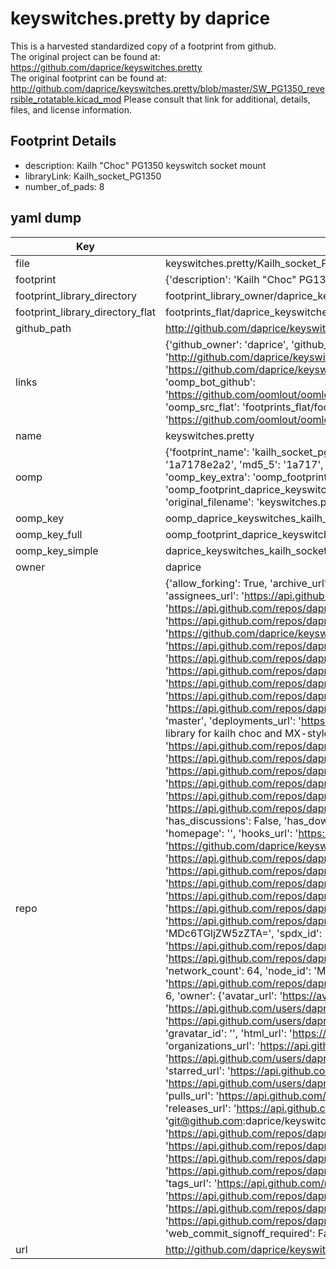 # keyswitches.pretty by daprice  
This is a harvested standardized copy of a footprint from github.  
The original project can be found at:  
https://github.com/daprice/keyswitches.pretty  
The original footprint can be found at:
http://github.com/daprice/keyswitches.pretty/blob/master/SW_PG1350_reversible_rotatable.kicad_mod
Please consult that link for additional, details, files, and license information.  
## Footprint Details
* description: Kailh "Choc" PG1350 keyswitch socket mount  
* libraryLink: Kailh_socket_PG1350  
* number_of_pads: 8  
## yaml dump  
| Key | Value |  
| --- | --- |  
| file | keyswitches.pretty/Kailh_socket_PG1350.kicad_mod |  
| footprint | {'description': 'Kailh "Choc" PG1350 keyswitch socket mount', 'libraryLink': 'Kailh_socket_PG1350', 'number_of_pads': 8} |  
| footprint_library_directory | footprint_library_owner/daprice_keyswitches.pretty |  
| footprint_library_directory_flat | footprints_flat/daprice_keyswitches_kailh_socket_pg1350/working |  
| github_path | http://github.com/daprice/keyswitches.pretty/blob/master/Kailh_socket_PG1350.kicad_mod |  
| links | {'github_owner': 'daprice', 'github_repo_name': 'keyswitches.pretty', 'github_src': 'http://github.com/daprice/keyswitches.pretty/blob/master/SW_PG1350_reversible_rotatable.kicad_mod', 'github_src_repo': 'https://github.com/daprice/keyswitches.pretty', 'oomp_bot': 'footprints/daprice_keyswitches_kailh_socket_pg1350/working', 'oomp_bot_github': 'https://github.com/oomlout/oomlout_oomp_footprint_bot/tree/main/footprints/daprice_keyswitches_kailh_socket_pg1350/working', 'oomp_src_flat': 'footprints_flat/footprints_flat/daprice_keyswitches_kailh_socket_pg1350/working', 'oomp_src_flat_github': 'https://github.com/oomlout/oomlout_oomp_footprint_src/tree/main/footprints_flat/daprice_keyswitches_kailh_socket_pg1350/working'} |  
| name | keyswitches.pretty |  
| oomp | {'footprint_name': 'kailh_socket_pg1350', 'library_name': 'keyswitches', 'md5': '1a7178e2a2b7c1fb0c0ec341a335fd15', 'md5_10': '1a7178e2a2', 'md5_5': '1a717', 'md5_6': '1a7178', 'oomp_key': 'oomp_daprice_keyswitches_kailh_socket_pg1350', 'oomp_key_extra': 'oomp_footprint_daprice_keyswitches_kailh_socket_pg1350', 'oomp_key_full': 'oomp_footprint_daprice_keyswitches_kailh_socket_pg1350_1a7178', 'oomp_key_simple': 'daprice_keyswitches_kailh_socket_pg1350', 'original_filename': 'keyswitches.pretty/Kailh_socket_PG1350.kicad_mod', 'owner_name': 'daprice'} |  
| oomp_key | oomp_daprice_keyswitches_kailh_socket_pg1350 |  
| oomp_key_full | oomp_footprint_daprice_keyswitches_kailh_socket_pg1350 |  
| oomp_key_simple | daprice_keyswitches_kailh_socket_pg1350 |  
| owner | daprice |  
| repo | {'allow_forking': True, 'archive_url': 'https://api.github.com/repos/daprice/keyswitches.pretty/{archive_format}{/ref}', 'archived': False, 'assignees_url': 'https://api.github.com/repos/daprice/keyswitches.pretty/assignees{/user}', 'blobs_url': 'https://api.github.com/repos/daprice/keyswitches.pretty/git/blobs{/sha}', 'branches_url': 'https://api.github.com/repos/daprice/keyswitches.pretty/branches{/branch}', 'clone_url': 'https://github.com/daprice/keyswitches.pretty.git', 'collaborators_url': 'https://api.github.com/repos/daprice/keyswitches.pretty/collaborators{/collaborator}', 'comments_url': 'https://api.github.com/repos/daprice/keyswitches.pretty/comments{/number}', 'commits_url': 'https://api.github.com/repos/daprice/keyswitches.pretty/commits{/sha}', 'compare_url': 'https://api.github.com/repos/daprice/keyswitches.pretty/compare/{base}...{head}', 'contents_url': 'https://api.github.com/repos/daprice/keyswitches.pretty/contents/{+path}', 'contributors_url': 'https://api.github.com/repos/daprice/keyswitches.pretty/contributors', 'created_at': '2018-03-20T23:38:47Z', 'default_branch': 'master', 'deployments_url': 'https://api.github.com/repos/daprice/keyswitches.pretty/deployments', 'description': 'KiCAD footprint library for kailh choc and MX-style mechanical switches and their associated sockets', 'disabled': False, 'downloads_url': 'https://api.github.com/repos/daprice/keyswitches.pretty/downloads', 'events_url': 'https://api.github.com/repos/daprice/keyswitches.pretty/events', 'fork': False, 'forks': 64, 'forks_count': 64, 'forks_url': 'https://api.github.com/repos/daprice/keyswitches.pretty/forks', 'full_name': 'daprice/keyswitches.pretty', 'git_commits_url': 'https://api.github.com/repos/daprice/keyswitches.pretty/git/commits{/sha}', 'git_refs_url': 'https://api.github.com/repos/daprice/keyswitches.pretty/git/refs{/sha}', 'git_tags_url': 'https://api.github.com/repos/daprice/keyswitches.pretty/git/tags{/sha}', 'git_url': 'git://github.com/daprice/keyswitches.pretty.git', 'has_discussions': False, 'has_downloads': True, 'has_issues': True, 'has_pages': False, 'has_projects': True, 'has_wiki': True, 'homepage': '', 'hooks_url': 'https://api.github.com/repos/daprice/keyswitches.pretty/hooks', 'html_url': 'https://github.com/daprice/keyswitches.pretty', 'id': 126096628, 'is_template': False, 'issue_comment_url': 'https://api.github.com/repos/daprice/keyswitches.pretty/issues/comments{/number}', 'issue_events_url': 'https://api.github.com/repos/daprice/keyswitches.pretty/issues/events{/number}', 'issues_url': 'https://api.github.com/repos/daprice/keyswitches.pretty/issues{/number}', 'keys_url': 'https://api.github.com/repos/daprice/keyswitches.pretty/keys{/key_id}', 'labels_url': 'https://api.github.com/repos/daprice/keyswitches.pretty/labels{/name}', 'language': None, 'languages_url': 'https://api.github.com/repos/daprice/keyswitches.pretty/languages', 'license': {'key': 'other', 'name': 'Other', 'node_id': 'MDc6TGljZW5zZTA=', 'spdx_id': 'NOASSERTION', 'url': None}, 'merges_url': 'https://api.github.com/repos/daprice/keyswitches.pretty/merges', 'milestones_url': 'https://api.github.com/repos/daprice/keyswitches.pretty/milestones{/number}', 'mirror_url': None, 'name': 'keyswitches.pretty', 'network_count': 64, 'node_id': 'MDEwOlJlcG9zaXRvcnkxMjYwOTY2Mjg=', 'notifications_url': 'https://api.github.com/repos/daprice/keyswitches.pretty/notifications{?since,all,participating}', 'open_issues': 6, 'open_issues_count': 6, 'owner': {'avatar_url': 'https://avatars.githubusercontent.com/u/3615519?v=4', 'events_url': 'https://api.github.com/users/daprice/events{/privacy}', 'followers_url': 'https://api.github.com/users/daprice/followers', 'following_url': 'https://api.github.com/users/daprice/following{/other_user}', 'gists_url': 'https://api.github.com/users/daprice/gists{/gist_id}', 'gravatar_id': '', 'html_url': 'https://github.com/daprice', 'id': 3615519, 'login': 'daprice', 'node_id': 'MDQ6VXNlcjM2MTU1MTk=', 'organizations_url': 'https://api.github.com/users/daprice/orgs', 'received_events_url': 'https://api.github.com/users/daprice/received_events', 'repos_url': 'https://api.github.com/users/daprice/repos', 'site_admin': False, 'starred_url': 'https://api.github.com/users/daprice/starred{/owner}{/repo}', 'subscriptions_url': 'https://api.github.com/users/daprice/subscriptions', 'type': 'User', 'url': 'https://api.github.com/users/daprice'}, 'private': False, 'pulls_url': 'https://api.github.com/repos/daprice/keyswitches.pretty/pulls{/number}', 'pushed_at': '2021-10-20T22:38:20Z', 'releases_url': 'https://api.github.com/repos/daprice/keyswitches.pretty/releases{/id}', 'size': 1855, 'ssh_url': 'git@github.com:daprice/keyswitches.pretty.git', 'stargazers_count': 710, 'stargazers_url': 'https://api.github.com/repos/daprice/keyswitches.pretty/stargazers', 'statuses_url': 'https://api.github.com/repos/daprice/keyswitches.pretty/statuses/{sha}', 'subscribers_count': 14, 'subscribers_url': 'https://api.github.com/repos/daprice/keyswitches.pretty/subscribers', 'subscription_url': 'https://api.github.com/repos/daprice/keyswitches.pretty/subscription', 'svn_url': 'https://github.com/daprice/keyswitches.pretty', 'tags_url': 'https://api.github.com/repos/daprice/keyswitches.pretty/tags', 'teams_url': 'https://api.github.com/repos/daprice/keyswitches.pretty/teams', 'temp_clone_token': None, 'topics': [], 'trees_url': 'https://api.github.com/repos/daprice/keyswitches.pretty/git/trees{/sha}', 'updated_at': '2023-08-08T05:53:16Z', 'url': 'https://api.github.com/repos/daprice/keyswitches.pretty', 'visibility': 'public', 'watchers': 710, 'watchers_count': 710, 'web_commit_signoff_required': False} |  
| url | http://github.com/daprice/keyswitches.pretty |  

